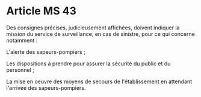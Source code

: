 # Article MS 43

Des consignes précises, judicieusement affichées, doivent indiquer la mission du service de surveillance, en cas de sinistre, pour ce qui concerne notamment :

L'alerte des sapeurs-pompiers ;

Les dispositions à prendre pour assurer la sécurité du public et du personnel ;

La mise en oeuvre des moyens de secours de l'établissement en attendant l'arrivée des sapeurs-pompiers.
